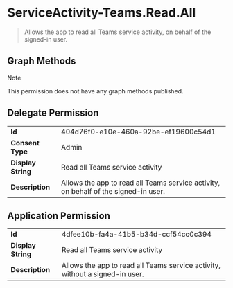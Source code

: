 # ServiceActivity-Teams.Read.All

> Allows the app to read all Teams service activity, on behalf of the signed-in user.
## Graph Methods

> [!NOTE]
> This permission does not have any graph methods published.

## Delegate Permission
|||
|-|-|
|**Id**|404d76f0-e10e-460a-92be-ef19600c54d1|
|**Consent Type**|Admin|
|**Display String**|Read all Teams service activity|
|**Description**|Allows the app to read all Teams service activity, on behalf of the signed-in user.|
## Application Permission
|||
|-|-|
|**Id**|4dfee10b-fa4a-41b5-b34d-ccf54cc0c394|
|**Display String**|Read all Teams service activity|
|**Description**|Allows the app to read all Teams service activity, without a signed-in user.|

